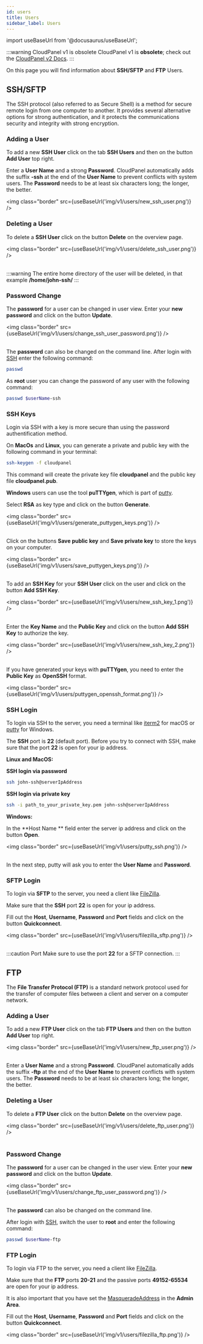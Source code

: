 ```yaml
---
id: users
title: Users
sidebar_label: Users
---
```


import useBaseUrl from '@docusaurus/useBaseUrl';

:::warning CloudPanel v1 is obsolete
CloudPanel v1 is **obsolete**; check out the [CloudPanel v2 Docs](https://www.cloudpanel.io/docs/v2/introduction/).
:::

On this page you will find information about **SSH/SFTP** and **FTP** Users.

## SSH/SFTP

The SSH protocol (also referred to as Secure Shell) is a method for secure remote login from one computer to another. 
It provides several alternative options for strong authentication, and it protects the communications security and integrity with strong encryption.

### Adding a User

To add a new **SSH User** click on the tab **SSH Users** and then on the button **Add User** top right. 

Enter a **User Name** and a strong **Password**. 
CloudPanel automatically adds the suffix **-ssh** at the end of the **User Name** to prevent conflicts with system users.
The **Password** needs to be at least six characters long; the longer, the better.

<img class="border" src={useBaseUrl('img/v1/users/new_ssh_user.png')} />

### Deleting a User

To delete a **SSH User** click on the button **Delete** on the overview page.

<img class="border" src={useBaseUrl('img/v1/users/delete_ssh_user.png')} /> <br /> <br />

:::warning
The entire home directory of the user will be deleted, in that example **/home/john-ssh/**
:::

### Password Change

The **password** for a user can be changed in user view. Enter your **new password** and click on the button **Update**.

<img class="border" src={useBaseUrl('img/v1/users/change_ssh_user_password.png')} /> <br /> <br />

The **password** can also be changed on the command line. After login with [SSH](#ssh-login) enter the following command:

```bash
passwd
```

As **root** user you can change the password of any user with the following command:

```bash
passwd $userName-ssh
```

### SSH Keys

Login via SSH with a key is more secure than using the password authentification method.

On **MacOs** and **Linux**, you can generate a private and public key with the following command in your terminal:

```bash
ssh-keygen -f cloudpanel
```

This command will create the private key file **cloudpanel** and the public key file **cloudpanel.pub**.

**Windows** users can use the tool **puTTYgen**, which is part of [putty](https://www.putty.org/).

Select **RSA** as key type and click on the button **Generate**.

<img class="border" src={useBaseUrl('img/v1/users/generate_puttygen_keys.png')} /> <br /> <br />

Click on the buttons **Save public key** and **Save private key** to store the keys on your computer.

<img class="border" src={useBaseUrl('img/v1/users/save_puttygen_keys.png')} /> <br /> <br />

To add an **SSH Key** for your **SSH User** click on the user and click on the button **Add SSH Key**.

<img class="border" src={useBaseUrl('img/v1/users/new_ssh_key_1.png')} /> <br /> <br />

Enter the **Key Name** and the **Public Key** and click on the button **Add SSH Key** to authorize the key.

<img class="border" src={useBaseUrl('img/v1/users/new_ssh_key_2.png')} /> <br /> <br />

If you have generated your keys with **puTTYgen**, you need to enter the **Public Key** as **OpenSSH** format.

<img class="border" src={useBaseUrl('img/v1/users/puttygen_openssh_format.png')} />

### SSH Login

To login via SSH to the server, you need a terminal like [iterm2](https://www.iterm2.com/) for macOS or [putty](https://www.putty.org/) for Windows.

The **SSH** port is **22** (default port). Before you try to connect with SSH, make sure that the port **22** is open for your ip address.

**Linux and MacOS:**

**SSH login via password**

```bash
ssh john-ssh@serverIpAddress
```

**SSH login via private key**

```bash
ssh -i path_to_your_private_key.pem john-ssh@serverIpAddress
```

**Windows:**

In the **Host Name ** field enter the server ip address and click on the button **Open**.

<img class="border" src={useBaseUrl('img/v1/users/putty_ssh.png')} /> <br /> <br />

In the next step, putty will ask you to enter the **User Name** and **Password**.

### SFTP Login

To login via **SFTP** to the server, you need a client like [FileZilla](https://filezilla-project.org/).

Make sure that the **SSH** port **22** is open for your ip address.

Fill out the **Host**, **Username**, **Password** and **Port** fields and click on the button **Quickconnect**.

<img class="border" src={useBaseUrl('img/v1/users/filezilla_sftp.png')} /> <br /> <br />

:::caution Port
Make sure to use the port **22** for a SFTP connection.
:::

## FTP

The **File Transfer Protocol (FTP)** is a standard network protocol used for the transfer of computer files between a client and server on a computer network.

### Adding a User

To add a new **FTP User** click on the tab **FTP Users** and then on the button **Add User** top right. 

<img class="border" src={useBaseUrl('img/v1/users/new_ftp_user.png')} /> <br /> <br />

Enter a **User Name** and a strong **Password**. 
CloudPanel automatically adds the suffix **-ftp** at the end of the **User Name** to prevent conflicts with system users.
The **Password** needs to be at least six characters long; the longer, the better.

### Deleting a User

To delete a **FTP User** click on the button **Delete** on the overview page.

<img class="border" src={useBaseUrl('img/v1/users/delete_ftp_user.png')} /> <br /> <br />

### Password Change

The **password** for a user can be changed in the user view. Enter your **new password** and click on the button **Update**.

<img class="border" src={useBaseUrl('img/v1/users/change_ftp_user_password.png')} /> <br /> <br />

The **password** can also be changed on the command line.

After login with [SSH](#ssh-login), switch the user to **root** and enter the following command:

```bash
passwd $userName-ftp
```

### FTP Login

To login via FTP to the server, you need a client like [FileZilla](https://filezilla-project.org/).

Make sure that the **FTP** ports **20-21** and the passive ports **49152-65534** are open for your ip address.

It is also important that you have set the [MasqueradeAddress](../admin-area/settings#proftpd-settings) in the **Admin Area**.

Fill out the **Host**, **Username**, **Password** and **Port** fields and click on the button **Quickconnect**.

<img class="border" src={useBaseUrl('img/v1/users/filezilla_ftp.png')} /> 